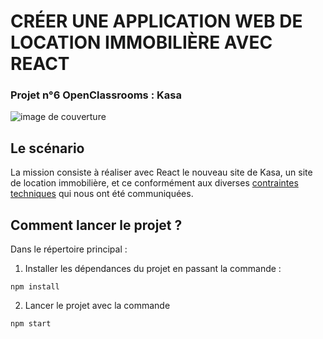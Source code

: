 # CRÉER UNE APPLICATION WEB DE LOCATION IMMOBILIÈRE AVEC REACT

### Projet n°6 OpenClassrooms : Kasa

![image de couverture](https://user.oc-static.com/upload/2022/06/24/16560899769906_FR_811_P8_Banner-Kasa%20%281%29.png)

## Le scénario

La mission consiste à réaliser avec React le nouveau site de Kasa, un site de location immobilière, et ce conformément aux diverses [contraintes techniques](https://drive.google.com/file/d/1iVik5ZsT38BGJtiRfqZqJkJ_Y4cPNmYk/view?usp=sharing) qui nous ont été communiquées.

## Comment lancer le projet ?

Dans le répertoire principal : 

1. Installer les dépendances du projet en passant la commande : 
```
npm install
```

2. Lancer le projet avec la commande 
```
npm start
```